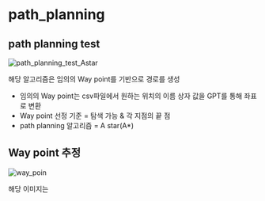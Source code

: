 # path_planning

## path planning test
![path_planning_test_Astar](https://github.com/user-attachments/assets/a9cc7547-a035-4f4e-80b8-7412b3a3098b)

해당 알고리즘은 임의의 Way point를 기반으로 경로를 생성
* 임의의 Way point는 csv파일에서 원하는 위치의 이름 상자 값을 GPT를 통해 좌표로 변환
* Way point 선정 기준 = 탐색 가능 & 각 지점의 끝 점
* path planning 알고리즘 = A star(A*)
  
## Way point 추정 
![way_poin](https://github.com/user-attachments/assets/c05c3bab-109b-4229-b2c9-fdd86b95a22d)

해당 이미지는 
